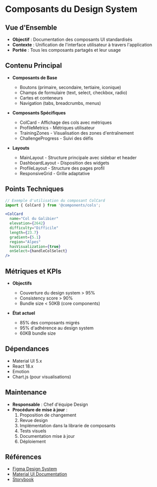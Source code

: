 # Composants du Design System

## Vue d'Ensemble
- **Objectif** : Documentation des composants UI standardisés
- **Contexte** : Unification de l'interface utilisateur à travers l'application
- **Portée** : Tous les composants partagés et leur usage

## Contenu Principal
- **Composants de Base**
  - Boutons (primaire, secondaire, tertiaire, iconique)
  - Champs de formulaire (text, select, checkbox, radio)
  - Cartes et conteneurs
  - Navigation (tabs, breadcrumbs, menus)
  
- **Composants Spécifiques**
  - ColCard - Affichage des cols avec métriques
  - ProfileMetrics - Métriques utilisateur
  - TrainingZones - Visualisation des zones d'entraînement
  - ChallengeProgress - Suivi des défis

- **Layouts**
  - MainLayout - Structure principale avec sidebar et header
  - DashboardLayout - Disposition des widgets
  - ProfileLayout - Structure des pages profil
  - ResponsiveGrid - Grille adaptative

## Points Techniques
```jsx
// Exemple d'utilisation du composant ColCard
import { ColCard } from '@components/cols';

<ColCard 
  name="Col du Galibier"
  elevation={2642}
  difficulty="Difficile"
  length={23.7}
  gradient={5.1}
  region="Alpes"
  hasVisualization={true}
  onSelect={handleColSelect}
/>
```

## Métriques et KPIs
- **Objectifs**
  - Couverture du design system > 95%
  - Consistency score > 90%
  - Bundle size < 50KB (core components)
  
- **État actuel**
  - 85% des composants migrés
  - 95% d'adhérence au design system
  - 60KB bundle size

## Dépendances
- Material UI 5.x
- React 18.x
- Emotion
- Chart.js (pour visualisations)

## Maintenance
- **Responsable** : Chef d'équipe Design
- **Procédure de mise à jour** :
  1. Proposition de changement
  2. Revue design
  3. Implémentation dans la librarie de composants
  4. Tests visuels
  5. Documentation mise à jour
  6. Déploiement

## Références
- [Figma Design System](https://figma.com/file/velo-altitude-design-system)
- [Material UI Documentation](https://mui.com/material-ui/getting-started/overview/)
- [Storybook](http://storybook.velo-altitude.com)
